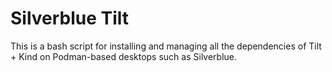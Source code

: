 # Silverblue Tilt

This is a bash script for installing and managing all the dependencies of Tilt + Kind on Podman-based desktops such as Silverblue.
